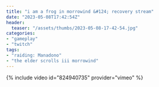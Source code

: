 ```yaml
---
title: "i am a frog in morrowind &#124; recovery stream"
date: "2023-05-08T17:42:54Z"
header:
  teaser: "/assets/thumbs/2023-05-08-17-42-54.jpg"
categories:
- "gameplay"
- "twitch"
tags:
- "raiding: Manadono"
- "the elder scrolls iii morrowind"
---
```

{% include video id="824940735" provider="vimeo" %}
